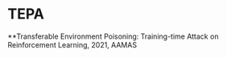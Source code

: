 # TEPA
**Transferable Environment Poisoning: Training-time Attack on Reinforcement Learning, 2021, AAMAS
